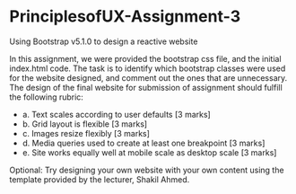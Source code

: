 # PrinciplesofUX-Assignment-3
Using Bootstrap v5.1.0 to design a reactive website

In this assignment, we were provided the bootstrap css file, and the initial index.html code. 
The task is to identify which bootstrap classes were used for the website designed, and comment out the ones that are unnecessary. 
The design of the final website for submission of assignment should fulfill the following rubric:
  <ul>
    <li>a. Text scales according to user defaults [3 marks]</li>
    <li>b. Grid layout is flexible [3 marks]</li>
    <li>c. Images resize flexibly [3 marks]</li>
    <li>d. Media queries used to create at least one breakpoint [3 marks]</li>
    <li>e. Site works equally well at mobile scale as desktop scale [3 marks]</li>
  </ul>
Optional: Try designing your own website with your own content using the template provided by the lecturer, Shakil Ahmed.
